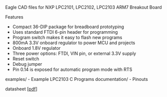 Eagle CAD files for NXP LPC2101, LPC2102, LPC2103 ARM7 Breakout Board

Features
* Compact 36-DIP package for breadboard prototyping
* Uses standard FTDI 6-pin header for programming
* Program switch makes it easy to flash new programs
* 800mA 3.3V onboard regulator to power MCU and projects
* Onboard 1.8V regulator
* Three power options: FTDI, VIN pin, or external 3.3V supply
* Reset switch
* Debug jumper
* Pin 0.14 is exposed for automatic program mode with RTS

examples/ - Example LPC2103 C Programs
documentation/ - Pinouts

datasheet [[pdf](http://www.nxp.com/documents/data_sheet/LPC2101_02_03.pdf)]
